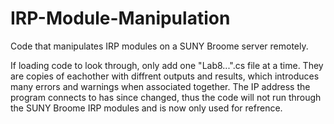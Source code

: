 # IRP-Module-Manipulation
Code that manipulates IRP modules on a SUNY Broome server remotely.

If loading code to look through, only add one "Lab8...".cs file at a time. They are copies of eachother with diffrent outputs and results, 
which introduces many errors and warnings when associated together. The IP address the program connects to has since changed, thus the code 
will not run through the SUNY Broome IRP modules and is now only used for refrence.
